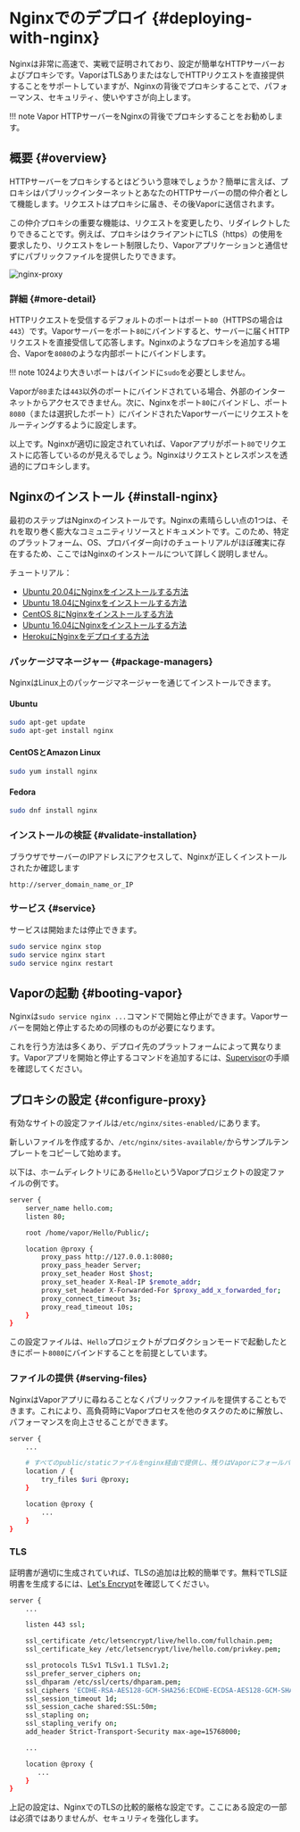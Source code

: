 # Nginxでのデプロイ {#deploying-with-nginx}

Nginxは非常に高速で、実戦で証明されており、設定が簡単なHTTPサーバーおよびプロキシです。VaporはTLSありまたはなしでHTTPリクエストを直接提供することをサポートしていますが、Nginxの背後でプロキシすることで、パフォーマンス、セキュリティ、使いやすさが向上します。

!!! note
    Vapor HTTPサーバーをNginxの背後でプロキシすることをお勧めします。

## 概要 {#overview}

HTTPサーバーをプロキシするとはどういう意味でしょうか？簡単に言えば、プロキシはパブリックインターネットとあなたのHTTPサーバーの間の仲介者として機能します。リクエストはプロキシに届き、その後Vaporに送信されます。

この仲介プロキシの重要な機能は、リクエストを変更したり、リダイレクトしたりできることです。例えば、プロキシはクライアントにTLS（https）の使用を要求したり、リクエストをレート制限したり、Vaporアプリケーションと通信せずにパブリックファイルを提供したりできます。

![nginx-proxy](https://cloud.githubusercontent.com/assets/1342803/20184965/5d9d588a-a738-11e6-91fe-28c3a4f7e46b.png)

### 詳細 {#more-detail}

HTTPリクエストを受信するデフォルトのポートはポート`80`（HTTPSの場合は`443`）です。Vaporサーバーをポート`80`にバインドすると、サーバーに届くHTTPリクエストを直接受信して応答します。Nginxのようなプロキシを追加する場合、Vaporを`8080`のような内部ポートにバインドします。

!!! note
    1024より大きいポートはバインドに`sudo`を必要としません。

Vaporが`80`または`443`以外のポートにバインドされている場合、外部のインターネットからアクセスできません。次に、Nginxをポート`80`にバインドし、ポート`8080`（または選択したポート）にバインドされたVaporサーバーにリクエストをルーティングするように設定します。

以上です。Nginxが適切に設定されていれば、Vaporアプリがポート`80`でリクエストに応答しているのが見えるでしょう。Nginxはリクエストとレスポンスを透過的にプロキシします。

## Nginxのインストール {#install-nginx}

最初のステップはNginxのインストールです。Nginxの素晴らしい点の1つは、それを取り巻く膨大なコミュニティリソースとドキュメントです。このため、特定のプラットフォーム、OS、プロバイダー向けのチュートリアルがほぼ確実に存在するため、ここではNginxのインストールについて詳しく説明しません。

チュートリアル：

- [Ubuntu 20.04にNginxをインストールする方法](https://www.digitalocean.com/community/tutorials/how-to-install-nginx-on-ubuntu-20-04-ja)
- [Ubuntu 18.04にNginxをインストールする方法](https://www.digitalocean.com/community/tutorials/how-to-install-nginx-on-ubuntu-18-04)
- [CentOS 8にNginxをインストールする方法](https://www.digitalocean.com/community/tutorials/how-to-install-nginx-on-centos-8)
- [Ubuntu 16.04にNginxをインストールする方法](https://www.digitalocean.com/community/tutorials/how-to-install-nginx-on-ubuntu-16-04)
- [HerokuにNginxをデプロイする方法](https://blog.codeship.com/how-to-deploy-nginx-on-heroku/)

### パッケージマネージャー {#package-managers}

NginxはLinux上のパッケージマネージャーを通じてインストールできます。

#### Ubuntu

```sh
sudo apt-get update
sudo apt-get install nginx
```

#### CentOSとAmazon Linux

```sh
sudo yum install nginx
```

#### Fedora

```sh
sudo dnf install nginx
```

### インストールの検証 {#validate-installation}

ブラウザでサーバーのIPアドレスにアクセスして、Nginxが正しくインストールされたか確認します

```
http://server_domain_name_or_IP
```

### サービス {#service}

サービスは開始または停止できます。

```sh
sudo service nginx stop
sudo service nginx start
sudo service nginx restart
```

## Vaporの起動 {#booting-vapor}

Nginxは`sudo service nginx ...`コマンドで開始と停止ができます。Vaporサーバーを開始と停止するための同様のものが必要になります。

これを行う方法は多くあり、デプロイ先のプラットフォームによって異なります。Vaporアプリを開始と停止するコマンドを追加するには、[Supervisor](supervisor.md)の手順を確認してください。

## プロキシの設定 {#configure-proxy}

有効なサイトの設定ファイルは`/etc/nginx/sites-enabled/`にあります。

新しいファイルを作成するか、`/etc/nginx/sites-available/`からサンプルテンプレートをコピーして始めます。

以下は、ホームディレクトリにある`Hello`というVaporプロジェクトの設定ファイルの例です。

```sh
server {
    server_name hello.com;
    listen 80;

    root /home/vapor/Hello/Public/;

    location @proxy {
        proxy_pass http://127.0.0.1:8080;
        proxy_pass_header Server;
        proxy_set_header Host $host;
        proxy_set_header X-Real-IP $remote_addr;
        proxy_set_header X-Forwarded-For $proxy_add_x_forwarded_for;
        proxy_connect_timeout 3s;
        proxy_read_timeout 10s;
    }
}
```

この設定ファイルは、`Hello`プロジェクトがプロダクションモードで起動したときにポート`8080`にバインドすることを前提としています。

### ファイルの提供 {#serving-files}

NginxはVaporアプリに尋ねることなくパブリックファイルを提供することもできます。これにより、高負荷時にVaporプロセスを他のタスクのために解放し、パフォーマンスを向上させることができます。

```sh
server {
	...

	# すべてのpublic/staticファイルをnginx経由で提供し、残りはVaporにフォールバック
	location / {
		try_files $uri @proxy;
	}

	location @proxy {
		...
	}
}
```

### TLS

証明書が適切に生成されていれば、TLSの追加は比較的簡単です。無料でTLS証明書を生成するには、[Let's Encrypt](https://letsencrypt.org/getting-started/)を確認してください。

```sh
server {
    ...

    listen 443 ssl;

    ssl_certificate /etc/letsencrypt/live/hello.com/fullchain.pem;
    ssl_certificate_key /etc/letsencrypt/live/hello.com/privkey.pem;

    ssl_protocols TLSv1 TLSv1.1 TLSv1.2;
    ssl_prefer_server_ciphers on;
    ssl_dhparam /etc/ssl/certs/dhparam.pem;
    ssl_ciphers 'ECDHE-RSA-AES128-GCM-SHA256:ECDHE-ECDSA-AES128-GCM-SHA256:ECDHE-RSA-AES256-GCM-SHA384:ECDHE-ECDSA-AES256-GCM-SHA384:DHE-RSA-AES128-GCM-SHA256:DHE-DSS-AES128-GCM-SHA256:kEDH+AESGCM:ECDHE-RSA-AES128-SHA256:ECDHE-ECDSA-AES128-SHA256:ECDHE-RSA-AES128-SHA:ECDHE-ECDSA-AES128-SHA:ECDHE-RSA-AES256-SHA384:ECDHE-ECDSA-AES256-SHA384:ECDHE-RSA-AES256-SHA:ECDHE-ECDSA-AES256-SHA:DHE-RSA-AES128-SHA256:DHE-RSA-AES128-SHA:DHE-DSS-AES128-SHA256:DHE-RSA-AES256-SHA256:DHE-DSS-AES256-SHA:DHE-RSA-AES256-SHA:AES128-GCM-SHA256:AES256-GCM-SHA384:AES128-SHA256:AES256-SHA256:AES128-SHA:AES256-SHA:AES:CAMELLIA:DES-CBC3-SHA:!aNULL:!eNULL:!EXPORT:!DES:!RC4:!MD5:!PSK:!aECDH:!EDH-DSS-DES-CBC3-SHA:!EDH-RSA-DES-CBC3-SHA:!KRB5-DES-CBC3-SHA';
    ssl_session_timeout 1d;
    ssl_session_cache shared:SSL:50m;
    ssl_stapling on;
    ssl_stapling_verify on;
    add_header Strict-Transport-Security max-age=15768000;

    ...

    location @proxy {
       ...
    }
}
```

上記の設定は、NginxでのTLSの比較的厳格な設定です。ここにある設定の一部は必須ではありませんが、セキュリティを強化します。